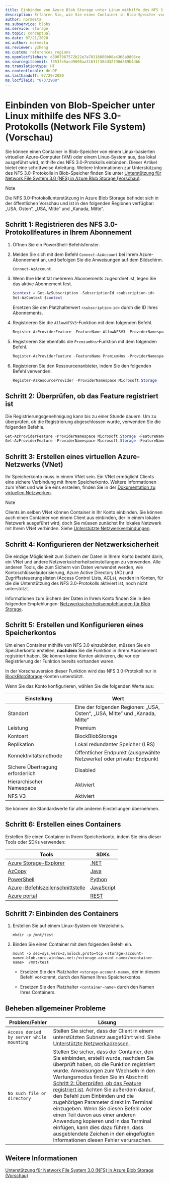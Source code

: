 ```yaml
---
title: Einbinden von Azure Blob Storage unter Linux mithilfe des NFS 3.0-Protokolls (Vorschau) | Microsoft-Dokumentation
description: Erfahren Sie, wie Sie einen Container in Blob-Speicher von einem Linux-basierten virtuellen Azure-Computer (VM) oder einem Linux-System aus, das lokal ausgeführt wird, mithilfe des NFS 3.0-Protokolls einbinden.
author: normesta
ms.subservice: blobs
ms.service: storage
ms.topic: conceptual
ms.date: 07/21/2020
ms.author: normesta
ms.reviewer: yzheng
ms.custom: references_regions
ms.openlocfilehash: d3907967572b22e7a70316080b08a4368a9805ce
ms.sourcegitcommit: f353fe5acd9698aa31631f38dd32790d889b4dbb
ms.translationtype: HT
ms.contentlocale: de-DE
ms.lasthandoff: 07/29/2020
ms.locfileid: "87372908"
---
```

# <a name="mount-blob-storage-on-linux-using-the-network-file-system-nfs-30-protocol-preview"></a>Einbinden von Blob-Speicher unter Linux mithilfe des NFS 3.0-Protokolls (Network File System) (Vorschau)

Sie können einen Container in Blob-Speicher von einem Linux-basierten virtuellen Azure-Computer (VM) oder einem Linux-System aus, das lokal ausgeführt wird, mithilfe des NFS 3.0-Protokolls einbinden. Dieser Artikel bietet eine schrittweise Anleitung. Weitere Informationen zur Unterstützung des NFS 3.0-Protokolls in Blob-Speicher finden Sie unter [Unterstützung für Network File System 3.0 (NFS) in Azure Blob Storage (Vorschau)](network-file-system-protocol-support.md).

> [!NOTE]
> Die NFS 3.0-Protokollunterstützung in Azure Blob Storage befindet sich in der öffentlichen Vorschau und ist in den folgenden Regionen verfügbar: „USA, Osten“, „USA, Mitte“ und „Kanada, Mitte“.

## <a name="step-1-register-the-nfs-30-protocol-feature-with-your-subscription"></a>Schritt 1: Registrieren des NFS 3.0-Protokollfeatures in Ihrem Abonnement

1. Öffnen Sie ein PowerShell-Befehlsfenster. 

2. Melden Sie sich mit dem Befehl `Connect-AzAccount` bei Ihrem Azure-Abonnement an, und befolgen Sie die Anweisungen auf dem Bildschirm.

   ```powershell
   Connect-AzAccount
   ```

3. Wenn Ihre Identität mehreren Abonnements zugeordnet ist, legen Sie das aktive Abonnement fest.

   ```powershell
   $context = Get-AzSubscription -SubscriptionId <subscription-id>
   Set-AzContext $context
   ```
   
   Ersetzen Sie den Platzhalterwert `<subscription-id>` durch die ID Ihres Abonnements.

4. Registrieren Sie die `AllowNFSV3`-Funktion mit dem folgenden Befehl.

   ```powershell
   Register-AzProviderFeature -FeatureName AllowNFSV3 -ProviderNamespace Microsoft.Storage 
   ```

5. Registrieren Sie ebenfalls die `PremiumHns`-Funktion mit dem folgenden Befehl.

   ```powershell
   Register-AzProviderFeature -FeatureName PremiumHns -ProviderNamespace Microsoft.Storage  
   ```

6. Registrieren Sie den Ressourcenanbieter, indem Sie den folgenden Befehl verwenden.
    
   ```powershell
   Register-AzResourceProvider -ProviderNamespace Microsoft.Storage   
   ```

## <a name="step-2-verify-that-the-feature-is-registered"></a>Schritt 2: Überprüfen, ob das Feature registriert ist 

Die Registrierungsgenehmigung kann bis zu einer Stunde dauern. Um zu überprüfen, ob die Registrierung abgeschlossen wurde, verwenden Sie die folgenden Befehle.

```powershell
Get-AzProviderFeature -ProviderNamespace Microsoft.Storage -FeatureName AllowNFSV3
Get-AzProviderFeature -ProviderNamespace Microsoft.Storage -FeatureName PremiumHns  
```

## <a name="step-3-create-an-azure-virtual-network-vnet"></a>Schritt 3: Erstellen eines virtuellen Azure-Netzwerks (VNet)

Ihr Speicherkonto muss in einem VNet sein. Ein VNet ermöglicht Clients eine sichere Verbindung mit Ihrem Speicherkonto. Weitere Informationen zum VNet und wie Sie eins erstellen, finden Sie in der [Dokumentation zu virtuellen Netzwerken](https://docs.microsoft.com/azure/virtual-network/).

> [!NOTE]
> Clients im selben VNet können Container in Ihr Konto einbinden. Sie können auch einen Container von einem Client aus einbinden, der in einem lokalen Netzwerk ausgeführt wird, doch Sie müssen zunächst Ihr lokales Netzwerk mit Ihrem VNet verbinden. Siehe [Unterstützte Netzwerkverbindungen](network-file-system-protocol-support.md#supported-network-connections).

## <a name="step-4-configure-network-security"></a>Schritt 4: Konfigurieren der Netzwerksicherheit

Die einzige Möglichkeit zum Sichern der Daten in Ihrem Konto besteht darin, ein VNet und andere Netzwerksicherheitseinstellungen zu verwenden. Alle anderen Tools, die zum Sichern von Daten verwendet werden, wie Kontoschlüsselautorisierung, Azure Active Directory (AD) und Zugriffssteuerungslisten (Access Control Lists, ACLs), werden in Konten, für die die Unterstützung des NFS 3.0-Protokolls aktiviert ist, noch nicht unterstützt. 

Informationen zum Sichern der Daten in Ihrem Konto finden Sie in den folgenden Empfehlungen: [Netzwerksicherheitsempfehlungen für Blob Storage](security-recommendations.md#networking).

## <a name="step-5-create-and-configure-a-storage-account"></a>Schritt 5: Erstellen und Konfigurieren eines Speicherkontos

Um einen Container mithilfe von NFS 3.0 einzubinden, müssen Sie ein Speicherkonto erstellen, **nachdem** Sie die Funktion in Ihrem Abonnement registriert haben. Sie können keine Konten aktivieren, die vor der Registrierung der Funktion bereits vorhanden waren. 

In der Vorschauversion dieser Funktion wird das NFS 3.0-Protokoll nur in [BlockBlobStorage](../blobs/storage-blob-create-account-block-blob.md)-Konten unterstützt.

Wenn Sie das Konto konfigurieren, wählen Sie die folgenden Werte aus:

|Einstellung | Wert|
|----|---|
|Standort|Eine der folgenden Regionen: „USA, Osten“, „USA, Mitte“ und „Kanada, Mitte“ |
|Leistung|Premium|
|Kontoart|BlockBlobStorage|
|Replikation|Lokal redundanter Speicher (LRS)|
|Konnektivitätsmethode|Öffentlicher Endpunkt (ausgewählte Netzwerke) oder privater Endpunkt|
|Sichere Übertragung erforderlich|Disabled|
|Hierarchischer Namespace|Aktiviert|
|NFS V3|Aktiviert|

Sie können die Standardwerte für alle anderen Einstellungen übernehmen. 

## <a name="step-6-create-a-container"></a>Schritt 6: Erstellen eines Containers

Erstellen Sie einen Container in Ihrem Speicherkonto, indem Sie eins dieser Tools oder SDKs verwenden:

|Tools|SDKs|
|---|---|
|[Azure Storage-Explorer](data-lake-storage-explorer.md#create-a-container)|[.NET](data-lake-storage-directory-file-acl-dotnet.md#create-a-container)|
|[AzCopy](../common/storage-use-azcopy-blobs.md#create-a-container)|[Java](data-lake-storage-directory-file-acl-java.md#create-a-container)|
|[PowerShell](data-lake-storage-directory-file-acl-powershell.md#create-a-container)|[Python](data-lake-storage-directory-file-acl-python.md#create-a-container)|
|[Azure-Befehlszeilenschnittstelle](data-lake-storage-directory-file-acl-cli.md#create-a-container)|[JavaScript](data-lake-storage-directory-file-acl-javascript.md)|
|[Azure portal](https://portal.azure.com)|[REST](https://docs.microsoft.com/rest/api/storageservices/create-container)|

## <a name="step-7-mount-the-container"></a>Schritt 7: Einbinden des Containers

1. Erstellen Sie auf einem Linux-System ein Verzeichnis.

   ```
   mkdir -p /mnt/test
   ```

2. Binden Sie einen Container mit dem folgenden Befehl ein.

   ```
   mount -o sec=sys,vers=3,nolock,proto=tcp <storage-account-name>.blob.core.windows.net:/<storage-account-name>/<container-name>  /mnt/test
   ```

   - Ersetzen Sie den Platzhalter `<storage-account-name>`, der in diesem Befehl vorkommt, durch den Namen Ihres Speicherkontos.  

   - Ersetzen Sie den Platzhalter `<container-name>` durch den Namen Ihres Containers.

## <a name="resolve-common-issues"></a>Beheben allgemeiner Probleme

|Problem/Fehler | Lösung|
|---|---|
|`Access denied by server while mounting`|Stellen Sie sicher, dass der Client in einem unterstützten Subnetz ausgeführt wird. Siehe [Unterstützte Netzwerkadressen](network-file-system-protocol-support.md#supported-network-connections).|
|`No such file or directory`| Stellen Sie sicher, dass der Container, den Sie einbinden, erstellt wurde, nachdem Sie überprüft haben, ob die Funktion registriert wurde. Anweisungen zum Wechseln in den Wartungsmodus finden Sie im Abschnitt [Schritt 2: Überprüfen, ob das Feature registriert ist](#step-2-verify-that-the-feature-is-registered). Achten Sie außerdem darauf, den Befehl zum Einbinden und die zugehörigen Parameter direkt im Terminal einzugeben. Wenn Sie diesen Befehl oder einen Teil davon aus einer anderen Anwendung kopieren und in das Terminal einfügen, kann dies dazu führen, dass ausgeblendete Zeichen in den eingefügten Informationen diesen Fehler verursachen.|

## <a name="see-also"></a>Weitere Informationen

[Unterstützung für Network File System 3.0 (NFS) in Azure Blob Storage (Vorschau)](network-file-system-protocol-support.md)







